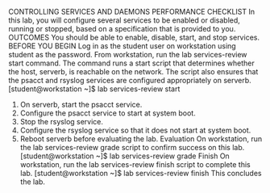 CONTROLLING SERVICES AND DAEMONS 
PERFORMANCE CHECKLIST 
In this lab, you will configure several services to be enabled or disabled, running or stopped, based on a specification that is provided to you. 
OUTCOMES
 You should be able to enable, disable, start, and stop services. 
BEFORE YOU BEGIN 
Log in as the student user on workstation using student as the password. 
From workstation, run the lab services-review start command. The command runs a start script that determines whether the host, serverb, is reachable on the network. The script also ensures that the psacct and rsyslog services are configured appropriately on serverb. 
[student@workstation ~]$ lab services-review start 
1. On serverb, start the psacct service.
2. Configure the psacct service to start at system boot.
3. Stop the rsyslog service.
4. Configure the rsyslog service so that it does not start at system boot.
5. Reboot serverb before evaluating the lab.
Evaluation 
On workstation, run the lab services-review grade script to confirm success on this lab.
 [student@workstation ~]$ lab services-review grade 
Finish 
On workstation, run the lab services-review finish script to complete this lab.
 [student@workstation ~]$ lab services-review finish 
This concludes the lab. 
